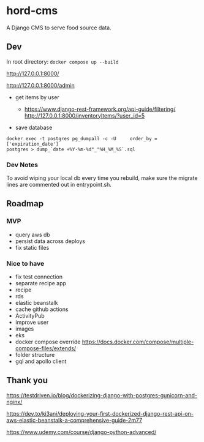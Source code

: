 # hord-cms

A Django CMS to serve food source data.

## Dev

In root directory:
`docker compose up --build`

http://127.0.0.1:8000/

http://127.0.0.1:8000/admin


- get items by user
    - https://www.django-rest-framework.org/api-guide/filtering/
    http://127.0.0.1:8000/inventoryItems/?user_id=5

- save database

```
docker exec -t postgres pg_dumpall -c -U     order_by = ['expiration_date']
postgres > dump_`date +%Y-%m-%d"_"%H_%M_%S`.sql
```

### Dev Notes
To avoid wiping your local db every time you rebuild, make sure the migrate lines are commented out in entrypoint.sh.

## Roadmap

### MVP

- query aws db
- persist data across deploys
- fix static files

### Nice to have

- fix test connection
- separate recipe app
- recipe
- rds
- elastic beanstalk
- cache github actions
- ActivityPub
- improve user
- images
- eks
- docker compose override https://docs.docker.com/compose/multiple-compose-files/extends/
- folder structure
- gql and apollo client

## Thank you

https://testdriven.io/blog/dockerizing-django-with-postgres-gunicorn-and-nginx/

https://dev.to/ki3ani/deploying-your-first-dockerized-django-rest-api-on-aws-elastic-beanstalk-a-comprehensive-guide-2m77

https://www.udemy.com/course/django-python-advanced/